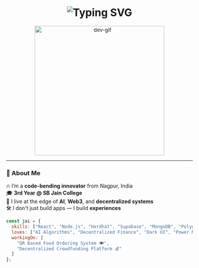 <!-- Profile README: Jai Patel -->
<h1 align="center">
  <img src="https://readme-typing-svg.herokuapp.com?font=Fira+Code&size=28&pause=1000&center=true&vCenter=true&width=800&lines=%F0%9F%91%8B+Hey%2C+I'm+Jai+Patel;AI+%E2%9A%9B+Blockchain+%F0%9F%94%A5+Backend+Developer;Turning+Crazy+Ideas+Into+Code+%F0%9F%9A%80" alt="Typing SVG" />
</h1>


<p align="center">
  <img src="https://github.com/rajput2107/rajput2107/blob/master/Assets/Developer.gif" width="350px" alt="dev-gif" />
</p>

---

### 🧬 About Me

🔥 I’m a **code-bending innovator** from Nagpur, India  
🎓 **3rd Year @ SB Jain College**  
🧠 I live at the edge of **AI**, **Web3**, and **decentralized systems**  
🛠️ I don't just build apps — I build **experiences**

```js
const jai = {
  skills: ["React", "Node.js", "Hardhat", "Supabase", "MongoDB", "Polygon"],
  loves: ["AI Algorithms", "Decentralized Finance", "Dark UI", "Power Moves"],
  workingOn: [
    "QR Based Food Ordering System 🍽️",
    "Decentralized Crowdfunding Platform 💰"
  ]
};

